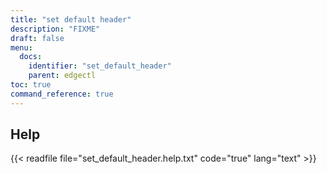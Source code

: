 ```yaml
---
title: "set default header"
description: "FIXME"
draft: false
menu:
  docs:
    identifier: "set_default_header"
    parent: edgectl
toc: true
command_reference: true
---
```


## Help

{{< readfile file="set_default_header.help.txt" code="true" lang="text" >}}
